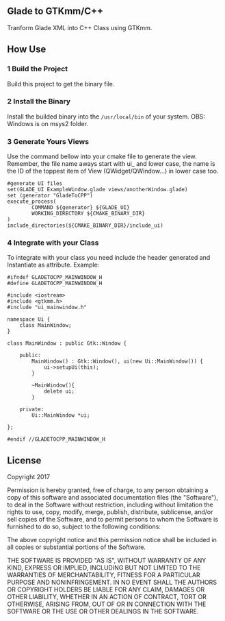 ## Glade to GTKmm/C++

Tranform Glade XML into C++ Class using GTKmm.

## How Use

### 1 Build the Project

Build this project to get the binary file.

### 2 Install the Binary

Install the builded binary into the ```/usr/local/bin``` of your system.
OBS: Windows is on msys2 folder.

### 3 Generate Yours Views

Use the command bellow into your cmake file to generate the view.
Remember, the file name aways start with ui_ and lower case,
the name is the ID of the toppest item of View (QWidget/QWindow...) in lower case too.

```
#generate UI files
set(GLADE_UI ExampleWindow.glade views/anotherWindow.glade)
set (generator "GladeToCPP")
execute_process(
        COMMAND ${generator} ${GLADE_UI}
        WORKING_DIRECTORY ${CMAKE_BINARY_DIR}
)
include_directories(${CMAKE_BINARY_DIR}/include_ui)
```

### 4 Integrate with your Class

To integrate with your class you need include the header generated and Instantiate as attribute.
Example:

```
#ifndef GLADETOCPP_MAINWINDOW_H
#define GLADETOCPP_MAINWINDOW_H

#include <iostream>
#include <gtkmm.h>
#include "ui_mainwindow.h"

namespace Ui {
    class MainWindow;
}

class MainWindow : public Gtk::Window {

    public:
        MainWindow() : Gtk::Window(), ui(new Ui::MainWindow()) {
            ui->setupUi(this);
        }

        ~MainWindow(){
            delete ui;
        }

    private:
        Ui::MainWindow *ui;

};

#endif //GLADETOCPP_MAINWINDOW_H
```

## License

Copyright 2017 <Pedro Augusto da Silva Soares>

Permission is hereby granted, free of charge, to any person obtaining a copy of this software and associated documentation files (the "Software"), to deal in the Software without restriction, including without limitation the rights to use, copy, modify, merge, publish, distribute, sublicense, and/or sell copies of the Software, and to permit persons to whom the Software is furnished to do so, subject to the following conditions:

The above copyright notice and this permission notice shall be included in all copies or substantial portions of the Software.

THE SOFTWARE IS PROVIDED "AS IS", WITHOUT WARRANTY OF ANY KIND, EXPRESS OR IMPLIED, INCLUDING BUT NOT LIMITED TO THE WARRANTIES OF MERCHANTABILITY, FITNESS FOR A PARTICULAR PURPOSE AND NONINFRINGEMENT. IN NO EVENT SHALL THE AUTHORS OR COPYRIGHT HOLDERS BE LIABLE FOR ANY CLAIM, DAMAGES OR OTHER LIABILITY, WHETHER IN AN ACTION OF CONTRACT, TORT OR OTHERWISE, ARISING FROM, OUT OF OR IN CONNECTION WITH THE SOFTWARE OR THE USE OR OTHER DEALINGS IN THE SOFTWARE.
